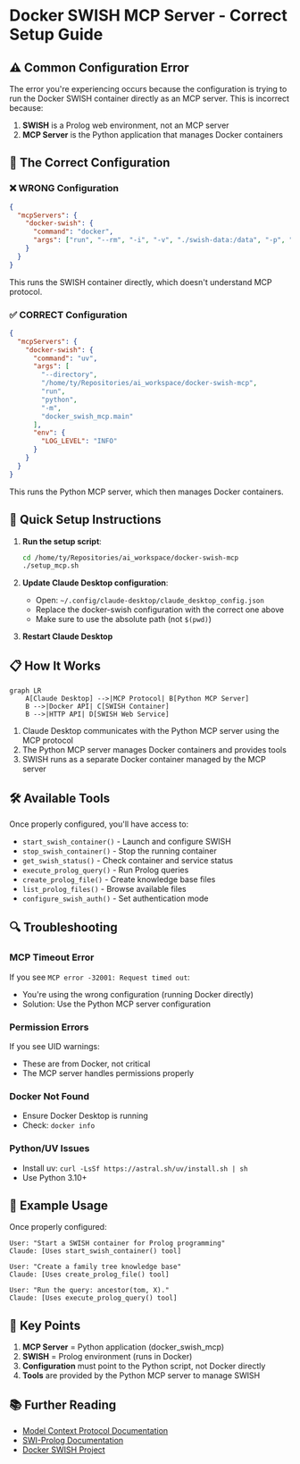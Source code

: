 # Docker SWISH MCP Server - Correct Setup Guide

## ⚠️ Common Configuration Error

The error you're experiencing occurs because the configuration is trying to run the Docker SWISH container directly as an MCP server. This is incorrect because:

1. **SWISH** is a Prolog web environment, not an MCP server
2. **MCP Server** is the Python application that manages Docker containers

## 🔧 The Correct Configuration

### ❌ WRONG Configuration
```json
{
  "mcpServers": {
    "docker-swish": {
      "command": "docker",
      "args": ["run", "--rm", "-i", "-v", "./swish-data:/data", "-p", "3050:3050", "swipl/swish"]
    }
  }
}
```
This runs the SWISH container directly, which doesn't understand MCP protocol.

### ✅ CORRECT Configuration
```json
{
  "mcpServers": {
    "docker-swish": {
      "command": "uv",
      "args": [
        "--directory",
        "/home/ty/Repositories/ai_workspace/docker-swish-mcp",
        "run",
        "python",
        "-m",
        "docker_swish_mcp.main"
      ],
      "env": {
        "LOG_LEVEL": "INFO"
      }
    }
  }
}
```
This runs the Python MCP server, which then manages Docker containers.

## 🚀 Quick Setup Instructions

1. **Run the setup script**:
   ```bash
   cd /home/ty/Repositories/ai_workspace/docker-swish-mcp
   ./setup_mcp.sh
   ```

2. **Update Claude Desktop configuration**:
   - Open: `~/.config/claude-desktop/claude_desktop_config.json`
   - Replace the docker-swish configuration with the correct one above
   - Make sure to use the absolute path (not `$(pwd)`)

3. **Restart Claude Desktop**

## 📋 How It Works

```mermaid
graph LR
    A[Claude Desktop] -->|MCP Protocol| B[Python MCP Server]
    B -->|Docker API| C[SWISH Container]
    B -->|HTTP API| D[SWISH Web Service]
```

1. Claude Desktop communicates with the Python MCP server using the MCP protocol
2. The Python MCP server manages Docker containers and provides tools
3. SWISH runs as a separate Docker container managed by the MCP server

## 🛠️ Available Tools

Once properly configured, you'll have access to:

- `start_swish_container()` - Launch and configure SWISH
- `stop_swish_container()` - Stop the running container
- `get_swish_status()` - Check container and service status
- `execute_prolog_query()` - Run Prolog queries
- `create_prolog_file()` - Create knowledge base files
- `list_prolog_files()` - Browse available files
- `configure_swish_auth()` - Set authentication mode

## 🔍 Troubleshooting

### MCP Timeout Error
If you see `MCP error -32001: Request timed out`:
- You're using the wrong configuration (running Docker directly)
- Solution: Use the Python MCP server configuration

### Permission Errors
If you see UID warnings:
- These are from Docker, not critical
- The MCP server handles permissions properly

### Docker Not Found
- Ensure Docker Desktop is running
- Check: `docker info`

### Python/UV Issues
- Install uv: `curl -LsSf https://astral.sh/uv/install.sh | sh`
- Use Python 3.10+

## 📝 Example Usage

Once properly configured:

```
User: "Start a SWISH container for Prolog programming"
Claude: [Uses start_swish_container() tool]

User: "Create a family tree knowledge base"
Claude: [Uses create_prolog_file() tool]

User: "Run the query: ancestor(tom, X)."
Claude: [Uses execute_prolog_query() tool]
```

## 🎯 Key Points

1. **MCP Server** = Python application (docker_swish_mcp)
2. **SWISH** = Prolog environment (runs in Docker)
3. **Configuration** must point to the Python script, not Docker directly
4. **Tools** are provided by the Python MCP server to manage SWISH

## 📚 Further Reading

- [Model Context Protocol Documentation](https://modelcontextprotocol.io/)
- [SWI-Prolog Documentation](https://www.swi-prolog.org/)
- [Docker SWISH Project](https://github.com/SWI-Prolog/docker-swish)
